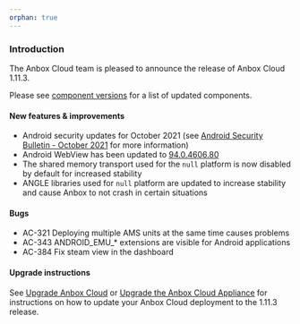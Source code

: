 ```yaml
---
orphan: true
---
```

### Introduction

The Anbox Cloud team is pleased to announce the release of Anbox Cloud 1.11.3.

Please see [component versions](https://anbox-cloud.io/docs/component-versions) for a list of updated components.

#### New features & improvements

* Android security updates for October 2021 (see [Android Security Bulletin - October 2021](https://source.android.com/security/bulletin/2021-10-01) for more information)
* Android WebView has been updated to [94.0.4606.80](https://chromereleases.googleblog.com/2021/10/chrome-for-android-update.html)
* The shared memory transport used for the `null` platform is now disabled by default for increased stability
* ANGLE libraries used for `null` platform are updated to increase stability and cause Anbox to not crash in certain situations

#### Bugs

* AC-321 Deploying multiple AMS units at the same time causes problems
* AC-343 ANDROID_EMU_* extensions are visible for Android applications
* AC-384 Fix steam view in the dashboard

#### Upgrade instructions

See [Upgrade Anbox Cloud](https://anbox-cloud.io/docs/howto/update/upgrade-anbox) or [Upgrade the Anbox Cloud Appliance](https://anbox-cloud.io/docs/howto/update/upgrade-appliance) for instructions on how to update your Anbox Cloud deployment to the 1.11.3 release.
